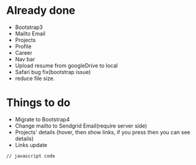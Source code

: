 # Already done
- Bootstrap3
- Mailto Email
- Projects
- Profile
- Career
- Nav bar
- Upload resume from googleDrive to local
- Safari bug fix(bootstrap issue)
- reduce file size.


# Things to do
- Migrate to Bootstrap4
- Change mailto to Sendgrid Email(require server side)
- Projects' details (hover, then show links, if you press then you can see details)
- Links update


```JS
// javascript code 
```
